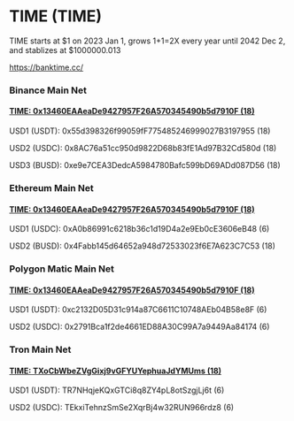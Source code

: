 # TIME (TIME)
  
TIME starts at $1 on 2023 Jan 1, grows 1+1=2X every year until 2042 Dec 2, and stablizes at $1000000.013

https://banktime.cc/  

### Binance Main Net

#### [TIME: 0x13460EAAeaDe9427957F26A570345490b5d7910F (18)](https://bscscan.com/address/0x13460eaaeade9427957f26a570345490b5d7910f)

USD1 (USDT): 0x55d398326f99059fF775485246999027B3197955 (18)  

USD2 (USDC): 0x8AC76a51cc950d9822D68b83fE1Ad97B32Cd580d (18)  

USD3 (BUSD): 0xe9e7CEA3DedcA5984780Bafc599bD69ADd087D56 (18)  

### Ethereum Main Net

#### [TIME: 0x13460EAAeaDe9427957F26A570345490b5d7910F (18)](https://etherscan.io/address/0x13460eaaeade9427957f26a570345490b5d7910f)


USD1 (USDC): 0xA0b86991c6218b36c1d19D4a2e9Eb0cE3606eB48 (6)  

USD2 (BUSD): 0x4Fabb145d64652a948d72533023f6E7A623C7C53 (18)  

### Polygon Matic Main Net

#### [TIME: 0x13460EAAeaDe9427957F26A570345490b5d7910F (18)](https://polygonscan.com/address/0x13460EAAeaDe9427957F26A570345490b5d7910F)


USD1 (USDT): 0xc2132D05D31c914a87C6611C10748AEb04B58e8F (6)  

USD2 (USDC): 0x2791Bca1f2de4661ED88A30C99A7a9449Aa84174 (6)  


### Tron Main Net

#### [TIME: TXoCbWbeZVgGixj9vGFYUYephuaJdYMUms (18)](https://tronscan.org/#/address/TXoCbWbeZVgGixj9vGFYUYephuaJdYMUms)


USD1 (USDT): TR7NHqjeKQxGTCi8q8ZY4pL8otSzgjLj6t (6)  

USD2 (USDC): TEkxiTehnzSmSe2XqrBj4w32RUN966rdz8 (6)  
